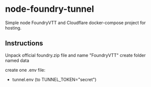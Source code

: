# node-foundry-tunnel
 Simple node FoundryVTT and Cloudflare docker-compose project for hosting.

## Instructions
Unpack official foundry.zip file and name "FoundryVTT"
create folder named data

create one .env file:
- tunnel.env (to TUNNEL_TOKEN="secret")
